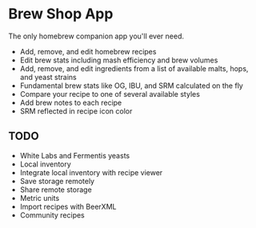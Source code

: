 Brew Shop App
=============
The only homebrew companion app you'll ever need.

- Add, remove, and edit homebrew recipes
- Edit brew stats including mash efficiency and brew volumes
- Add, remove, and edit ingredients from a list of available malts, hops, and yeast strains
- Fundamental brew stats like OG, IBU, and SRM calculated on the fly
- Compare your recipe to one of several available styles
- Add brew notes to each recipe
- SRM reflected in recipe icon color

TODO
----
* White Labs and Fermentis yeasts
* Local inventory
* Integrate local inventory with recipe viewer
* Save storage remotely
* Share remote storage
* Metric units
* Import recipes with BeerXML
* Community recipes

